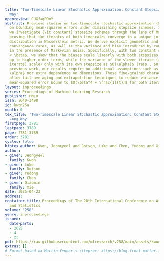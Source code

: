 ```yaml
---
title: 'Two-Timescale Linear Stochastic Approximation: Constant Stepsizes Go a Long
  Way'
openreview: CUXfaqPDmY
abstract: Previous studies on two-timescale stochastic approximation (SA) mainly focused
  on bounding mean-squared errors under diminishing stepsize schemes. In this work,
  we investigate {\it constant} stpesize schemes through the lens of Markov processes,
  proving that the iterates of both timescales converge to a unique joint stationary
  distribution in Wasserstein metric. We derive explicit geometric and non-asymptotic
  convergence rates, as well as the variance and bias introduced by constant stepsizes
  in the presence of Markovian noise. Specifically, with two constant stepsizes $\alpha
  < \beta$, we show that the biases scale linearly with both stepsizes as  $\Theta(\alpha)+\Theta(\beta)$
  up to higher-order terms, while the variance of the slower iterate (resp., faster
  iterate) scales only with its own stepsize as $O(\alpha)$ (resp., $O(\beta)$). Unlike
  previous work, our results require no additional assumptions such as $\beta^2 \ll
  \alpha$ nor extra dependence on dimensions. These fine-grained characterizations
  allow tail-averaging and extrapolation techniques to reduce variance and bias, improving
  mean-squared error bound to $O(\beta^4 + \frac{1}{t})$ for both iterates.
layout: inproceedings
series: Proceedings of Machine Learning Research
publisher: PMLR
issn: 2640-3498
id: kwon25a
month: 0
tex_title: 'Two-Timescale Linear Stochastic Approximation: Constant Stepsizes Go a
  Long Way'
firstpage: 3781
lastpage: 3789
page: 3781-3789
order: 3781
cycles: false
bibtex_author: Kwon, Jeongyeol and Dotson, Luke and Chen, Yudong and Xie, Qiaomin
author:
- given: Jeongyeol
  family: Kwon
- given: Luke
  family: Dotson
- given: Yudong
  family: Chen
- given: Qiaomin
  family: Xie
date: 2025-04-23
address:
container-title: Proceedings of The 28th International Conference on Artificial Intelligence
  and Statistics
volume: '258'
genre: inproceedings
issued:
  date-parts:
  - 2025
  - 4
  - 23
pdf: https://raw.githubusercontent.com/mlresearch/v258/main/assets/kwon25a/kwon25a.pdf
extras: []
# Format based on Martin Fenner's citeproc: https://blog.front-matter.io/posts/citeproc-yaml-for-bibliographies/
---
```

